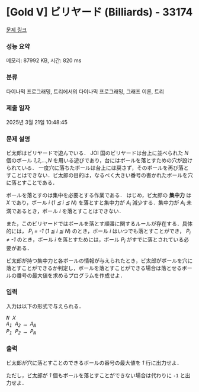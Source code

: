 # [Gold V] ビリヤード (Billiards) - 33174 

[문제 링크](https://www.acmicpc.net/problem/33174) 

### 성능 요약

메모리: 87992 KB, 시간: 820 ms

### 분류

다이나믹 프로그래밍, 트리에서의 다이나믹 프로그래밍, 그래프 이론, 트리

### 제출 일자

2025년 3월 21일 10:48:45

### 문제 설명

<p>ビ太郎はビリヤードで遊んでいる． JOI 国のビリヤードは台上に並べられた <var>N</var> 個のボール <var>1,2,...,N</var> を用いる遊びであり，台にはボールを落とすための穴が設けられている． 一度穴に落ちたボールは台上には戻さず，そのボールを再び落とすことはできない．ビ太郎の目的は，なるべく大きい番号の書かれたボールを穴に落とすことである．</p>

<p>ボールを落とすのは集中を必要とする作業である． はじめ，ビ太郎の <strong>集中力</strong> は <var>X</var> であり，ボール <var>i</var> (<var>1 ≦ i ≦ N</var>) を落とすと集中力が <var>A<sub>i</sub></var> 減少する．集中力が <var>A<sub>i</sub></var> 未満であるとき，ボール <var>i</var> を落とすことはできない．</p>

<p>また，このビリヤードではボールを落とす順番に関するルールが存在する．具体的には， <var>P<sub>i</sub> = -1</var> (<var>1 ≦ i ≦ N</var>) のとき，ボール <var>i</var> はいつでも落とすことができ， <var>P<sub>i</sub> ≠ -1</var> のとき，ボール <var>i</var> を落とすためには，ボール <var>P<sub>i</sub></var> がすでに落とされている必要がある．</p>

<p>ビ太郎が持つ集中力と各ボールの情報が与えられたとき，ビ太郎がボールを穴に落とすことができるか判定し，ボールを落とすことができる場合は落とせるボールの番号の最大値を求めるプログラムを作成せよ．</p>

### 입력 

 <p>入力は以下の形式で与えられる．</p>

<pre><var>N</var> <var>X</var>
<var>A<sub>1</sub></var> <var>A<sub>2</sub></var> <var>…</var> <var>A<sub>N</sub></var>
<var>P<sub>1</sub></var> <var>P<sub>2</sub></var> <var>…</var> <var>P<sub>N</sub></var></pre>

### 출력 

 <p>ビ太郎が穴に落とすことのできるボールの番号の最大値を <var>1</var> 行に出力せよ．</p>

<p>ただし，ビ太郎が <var>1</var> 個もボールを落とすことができない場合は代わりに <code>-1</code> と出力せよ．</p>

